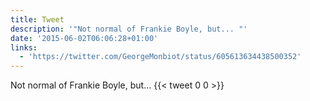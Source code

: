 ```yaml
---
title: Tweet
description: '"Not normal of Frankie Boyle, but... "'
date: '2015-06-02T06:06:28+01:00'
links:
  - 'https://twitter.com/GeorgeMonbiot/status/605613634438500352'
---
```

Not normal of Frankie Boyle, but... 
      {{< tweet 0 0 >}}
    
